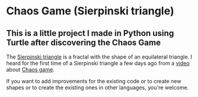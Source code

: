 # Chaos Game (Sierpinski triangle)

## This is a little project I made in Python using Turtle after discovering the Chaos Game

The [Sierpinski triangle](https://en.wikipedia.org/wiki/Sierpi%C5%84ski_triangle) is a fractal with the shape of an equilateral triangle. 
I heard for the first time of a Sierpinski triangle a few days ago from a [video](https://www.youtube.com/watch?v=NBI_5GdvqUo) about [Chaos game](https://en.wikipedia.org/wiki/Chaos_game).

If you want to add improvements for the existing code or to create new shapes or to create the existing ones in other languages, you're welcome.
